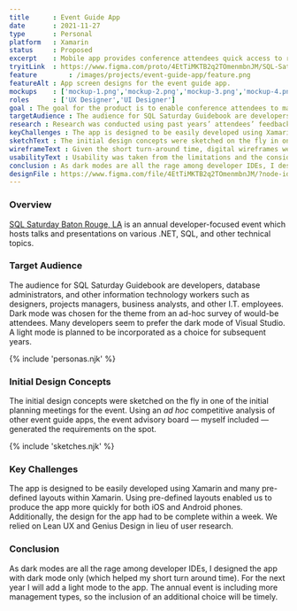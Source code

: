 ```yaml
---
title      : Event Guide App
date       : 2021-11-27
type       : Personal
platform   : Xamarin
status     : Proposed
excerpt    : Mobile app provides conference attendees quick access to relevant presentation details and schedule information.
tryitLink  : https://www.figma.com/proto/4EtTiMKTB2q2TOmenmbnJM/SQL-Sat-Guidebook?page-id=0%3A1&node-id=4%3A1383&viewport=241%2C48%2C0.25&scaling=scale-down&starting-point-node-id=0%3A76
feature        : /images/projects/event-guide-app/feature.png
featureAlt : App screen designs for the event guide app.
mockups    : ['mockup-1.png','mockup-2.png','mockup-3.png','mockup-4.png']
roles      : ['UX Designer','UI Designer']
goal : The goal for the product is to enable conference attendees to make a plan to attend as many presentations as possible.
targetAudience : The audience for SQL Saturday Guidebook are developers, database administrators, and other information technology workers such as designers, projects managers, business analysts, and other I.T. employees. Dark mode was chosen for the theme from an ad-hoc survey of would-be attendees. Many developers seem to prefer the dark mode of Visual Studio. A light mode is planned to be incorporated as a choice for subsequent years.
research : Research was conducted using past years’ attendees’ feedback surveys. Features were generated from insights gathered from the surveys.
keyChallenges : The app is designed to be easily developed using Xamarin and many pre-defined layouts within Xamarin. Using pre-defined layouts enabled us to produce the app more quickly for both iOS and Android phones. Additionally, the design for the app had to be complete within a week. We relied on Lean UX and Genius Design in lieu of user research.
sketchText : The initial design concepts were sketched on the fly in one of the initial planning meetings for the event. Using an ad hoc competitive analysis of other event guide apps, the event advisory board — myself included — generated the requirements on the spot.
wireframeText : Given the short turn-around time, digital wireframes were skipped.
usabilityText : Usability was taken from the limitations and the considerations discussed by the executive. These items were influenced by the timeline and technical constraints of the project.
conclusion : As dark modes are all the rage among developer IDEs, I designed the app with dark mode only (which helped my short turn around time). For the next year I will add a light mode to the app. The annual event is including more management types, so the inclusion of an additional choice will be timely.
designFile : https://www.figma.com/file/4EtTiMKTB2q2TOmenmbnJM/?node-id=0%3A1
---
```


### Overview

[SQL Saturday Baton Rouge, LA](https://sqlsaturday.com/2022-08-06-sqlsaturday1026/) is an annual developer-focused event which hosts talks and presentations on various .NET, SQL, and other technical topics.

### Target Audience

The audience for SQL Saturday Guidebook are developers, database administrators, and other information technology workers such as designers, projects managers, business analysts, and other I.T. employees. Dark mode was chosen for the theme from an ad-hoc survey of would-be attendees. Many developers seem to prefer the dark mode of Visual Studio. A light mode is planned to be incorporated as a choice for subsequent years.

{% include 'personas.njk' %}

### Initial Design Concepts

The initial design concepts were sketched on the fly in one of the initial planning meetings for the event. Using an _ad hoc_ competitive analysis of other event guide apps, the event advisory board — myself included — generated the requirements on the spot.

{% include 'sketches.njk' %}

### Key Challenges

The app is designed to be easily developed using Xamarin and many pre-defined layouts within Xamarin. Using pre-defined layouts enabled us to produce the app more quickly for both iOS and Android phones. Additionally, the design for the app had to be complete within a week. We relied on Lean UX and Genius Design in lieu of user research.

### Conclusion

As dark modes are all the rage among developer IDEs, I designed the app with dark mode only (which helped my short turn around time). For the next year I will add a light mode to the app. The annual event is including more management types, so the inclusion of an additional choice will be timely.
